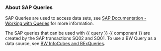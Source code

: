 
### About SAP Queries

SAP Queries are used to access data sets, see [SAP Documentation - Working with Queries](https://help.sap.com/viewer/b1c834a22d05483b8a75710743b5ff26/7.51.6/en-US/0e05493bbccf41a79caed7099c82bd48.html) for more information.

The SAP queries that can be used with {{ query }} {{ component }} are created by the SAP transactions SQ02 and SQ01.
To use a BW Query as a data source, see [BW InfoCubes and BExQueries](../bw-cube/index.md).
